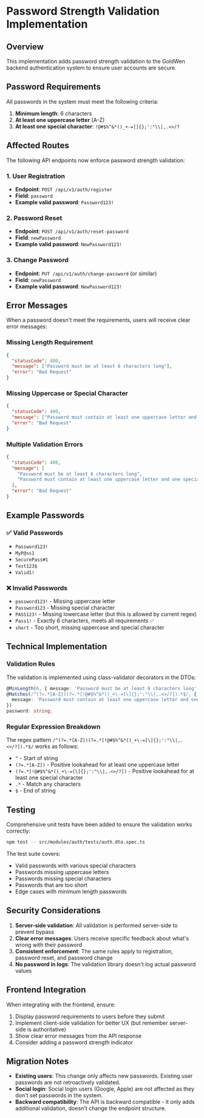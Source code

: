 # Password Strength Validation Implementation

## Overview

This implementation adds password strength validation to the GoldWen backend authentication system to ensure user accounts are secure.

## Password Requirements

All passwords in the system must meet the following criteria:

1. **Minimum length**: 6 characters
2. **At least one uppercase letter** (A-Z)
3. **At least one special character**: `!@#$%^&*()_+-=[]{};':"\\|,.<>/?`

## Affected Routes

The following API endpoints now enforce password strength validation:

### 1. User Registration
- **Endpoint**: `POST /api/v1/auth/register`
- **Field**: `password`
- **Example valid password**: `Password123!`

### 2. Password Reset
- **Endpoint**: `POST /api/v1/auth/reset-password`
- **Field**: `newPassword`
- **Example valid password**: `NewPassword123!`

### 3. Change Password
- **Endpoint**: `PUT /api/v1/auth/change-password` (or similar)
- **Field**: `newPassword`
- **Example valid password**: `NewPassword123!`

## Error Messages

When a password doesn't meet the requirements, users will receive clear error messages:

### Missing Length Requirement
```json
{
  "statusCode": 400,
  "message": ["Password must be at least 6 characters long"],
  "error": "Bad Request"
}
```

### Missing Uppercase or Special Character
```json
{
  "statusCode": 400,
  "message": ["Password must contain at least one uppercase letter and one special character (!@#$%^&*()_+-=[]{};':\"\\|,.<>/?)"],
  "error": "Bad Request"
}
```

### Multiple Validation Errors
```json
{
  "statusCode": 400,
  "message": [
    "Password must be at least 6 characters long",
    "Password must contain at least one uppercase letter and one special character (!@#$%^&*()_+-=[]{};':\"\\|,.<>/?)"
  ],
  "error": "Bad Request"
}
```

## Example Passwords

### ✅ Valid Passwords
- `Password123!`
- `MyP@ss1`
- `SecurePass#1`
- `Test123$`
- `Valid1!`

### ❌ Invalid Passwords
- `password123!` - Missing uppercase letter
- `Password123` - Missing special character
- `PASS123!` - Missing lowercase letter (but this is allowed by current regex)
- `Pass1!` - Exactly 6 characters, meets all requirements ✅
- `short` - Too short, missing uppercase and special character

## Technical Implementation

### Validation Rules

The validation is implemented using class-validator decorators in the DTOs:

```typescript
@MinLength(6, { message: 'Password must be at least 6 characters long' })
@Matches(/^(?=.*[A-Z])(?=.*[!@#$%^&*()_+\-=[\]{};':"\\|,.<>/?]).*$/, {
  message: 'Password must contain at least one uppercase letter and one special character (!@#$%^&*()_+-=[]{};\':"\\|,.<>/?)',
})
password: string;
```

### Regular Expression Breakdown

The regex pattern `/^(?=.*[A-Z])(?=.*[!@#$%^&*()_+\-=[\]{};':"\\|,.<>/?]).*$/` works as follows:

- `^` - Start of string
- `(?=.*[A-Z])` - Positive lookahead for at least one uppercase letter
- `(?=.*[!@#$%^&*()_+\-=[\]{};':"\\|,.<>/?])` - Positive lookahead for at least one special character
- `.*` - Match any characters
- `$` - End of string

## Testing

Comprehensive unit tests have been added to ensure the validation works correctly:

```bash
npm test -- src/modules/auth/tests/auth.dto.spec.ts
```

The test suite covers:
- Valid passwords with various special characters
- Passwords missing uppercase letters
- Passwords missing special characters
- Passwords that are too short
- Edge cases with minimum length passwords

## Security Considerations

1. **Server-side validation**: All validation is performed server-side to prevent bypass
2. **Clear error messages**: Users receive specific feedback about what's wrong with their password
3. **Consistent enforcement**: The same rules apply to registration, password reset, and password change
4. **No password in logs**: The validation library doesn't log actual password values

## Frontend Integration

When integrating with the frontend, ensure:

1. Display password requirements to users before they submit
2. Implement client-side validation for better UX (but remember server-side is authoritative)
3. Show clear error messages from the API response
4. Consider adding a password strength indicator

## Migration Notes

- **Existing users**: This change only affects new passwords. Existing user passwords are not retroactively validated.
- **Social login**: Social login users (Google, Apple) are not affected as they don't set passwords in the system.
- **Backward compatibility**: The API is backward compatible - it only adds additional validation, doesn't change the endpoint structure.
